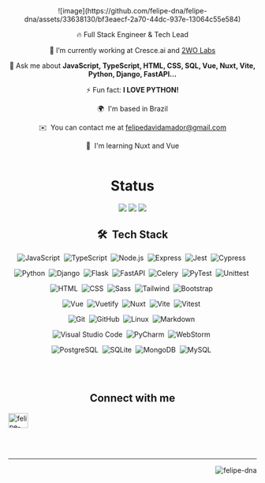 <diV align="center">
  ![image](https://github.com/felipe-dna/felipe-dna/assets/33638130/bf3eaecf-2a70-44dc-937e-13064c55e584)

  🔥 Full Stack Engineer & Tech Lead
  
  🔭 I’m currently working at Cresce.ai and [2WO Labs](https://github.com/2wo-Labs)
  
  💬 Ask me about **JavaScript, TypeScript, HTML, CSS, SQL, Vue, Nuxt, Vite, Python, Django, FastAPI...**
  
  ⚡ Fun fact: **I LOVE PYTHON!**
  
  🌍  I'm based in Brazil
  
  ✉️  You can contact me at [felipedavidamador@gmail.com](mailto:felipedavidamador@gmail.com)
  
  🧠  I'm learning Nuxt and Vue
  <br><br>
  
  # Status
  ![](http://github-profile-summary-cards.vercel.app/api/cards/repos-per-language?username=felipe-dna&theme=dracula)
  ![](http://github-profile-summary-cards.vercel.app/api/cards/stats?username=felipe-dna&theme=dracula)
  ![](http://github-profile-summary-cards.vercel.app/api/cards/profile-details?username=felipe-dna&theme=dracula)
  
  ## 🛠 &nbsp;Tech Stack
  ![JavaScript](https://img.shields.io/badge/-JavaScript-05122A?style=flat&logo=javascript)&nbsp;
  ![TypeScript](https://img.shields.io/badge/-TypeScript-05122A?style=flat&logo=typescript)&nbsp;
  ![Node.js](https://img.shields.io/badge/-Node.js-05122A?style=flat&logo=node.js)&nbsp;
  ![Express](https://img.shields.io/badge/-Express-05122A?style=flat&logo=express)&nbsp;
  ![Jest](https://img.shields.io/badge/-Jest-05122A?style=flat&logo=jest)&nbsp;
  ![Cypress](https://img.shields.io/badge/-Cypress-05122A?style=flat&logo=cypress)&nbsp;
  
  ![Python](https://img.shields.io/badge/-Python-05122A?style=flat&logo=python)&nbsp;
  ![Django](https://img.shields.io/badge/-Django-05122A?style=flat&logo=django)&nbsp;
  ![Flask](https://img.shields.io/badge/-Flask-05122A?style=flat&logo=flask)&nbsp;
  ![FastAPI](https://img.shields.io/badge/-FastAPI-05122A?style=flat&logo=fastapi)&nbsp;
  ![Celery](https://img.shields.io/badge/-Celery-05122A?style=flat&logo=celery)&nbsp;
  ![PyTest](https://img.shields.io/badge/-PyTest-05122A?style=flat&logo=pytest)&nbsp;
  ![Unittest](https://img.shields.io/badge/-Unittest-05122A?style=flat&logo=pytest)&nbsp;
  
  ![HTML](https://img.shields.io/badge/-HTML-05122A?style=flat&logo=HTML5)&nbsp;
  ![CSS](https://img.shields.io/badge/-CSS-05122A?style=flat&logo=CSS3&logoColor=1572B6)&nbsp;
  ![Sass](https://img.shields.io/badge/-Sass-05122A?style=flat&logo=sass)&nbsp;
  ![Tailwind](https://img.shields.io/badge/-Tailwind-05122A?style=flat&logo=tailwindcss)&nbsp;
  ![Bootstrap](https://img.shields.io/badge/-Bootstrap-05122A?style=flat&logo=bootstrap)&nbsp;
  
  ![Vue](https://img.shields.io/badge/-Vue-05122A?style=flat&logo=vue.js)&nbsp;
  ![Vuetify](https://img.shields.io/badge/-Vuetify-05122A?style=flat&logo=vuetify)&nbsp;
  ![Nuxt](https://img.shields.io/badge/-Nuxt-05122A?style=flat&logo=nuxt.js)&nbsp;
  ![Vite](https://img.shields.io/badge/-Vite-05122A?style=flat&logo=vite)&nbsp;
  ![Vitest](https://img.shields.io/badge/-Vitest-05122A?style=flat&logo=vitest)&nbsp;
  
  ![Git](https://img.shields.io/badge/-Git-05122A?style=flat&logo=git)&nbsp;
  ![GitHub](https://img.shields.io/badge/-GitHub-05122A?style=flat&logo=github)&nbsp;
  ![Linux](https://img.shields.io/badge/-Linux-05122A?style=flat&logo=linux)&nbsp;
  ![Markdown](https://img.shields.io/badge/-Markdown-05122A?style=flat&logo=markdown)&nbsp;
  
  ![Visual Studio Code](https://img.shields.io/badge/-Visual%20Studio%20Code-05122A?style=flat&logo=visual-studio-code&logoColor=007ACC)&nbsp;
  ![PyCharm](https://img.shields.io/badge/-PyCharm-05122A?style=flat&logo=pycharm&logoColor=yellow)&nbsp;
  ![WebStorm](https://img.shields.io/badge/-WebStorm-05122A?style=flat&logo=webstorm&logoColor=blue)&nbsp;
  
  ![PostgreSQL](https://img.shields.io/badge/-PostgreSQL-05122A?style=flat&logo=postgresql)&nbsp;
  ![SQLite](https://img.shields.io/badge/-SQLite-05122A?style=flat&logo=sqlite)&nbsp;
  ![MongoDB](https://img.shields.io/badge/-MongoDB-05122A?style=flat&logo=mongodb)&nbsp;
  ![MySQL](https://img.shields.io/badge/-MySQL-05122A?style=flat&logo=mysql)&nbsp;
  
  <br><br>
  
  ## Connect with me
  
  <p align="left">
  <a href="https://linkedin.com/in/felipe-dna" target="blank"><img align="center" src="https://raw.githubusercontent.com/rahuldkjain/github-profile-readme-generator/master/src/images/icons/Social/linked-in-alt.svg" alt="felipe-dna" height="30" width="40" /></a>
  </p>
  
  <br><br>
  ____
  
  <p><img align="right" src="https://github-readme-stats.vercel.app/api/top-langs?username=felipe-dna&show_icons=true&locale=en&layout=compact&theme=dracula" alt="felipe-dna" /><p>  

  

</diV>
